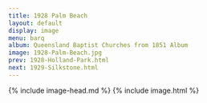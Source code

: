 ```yaml
---
title: 1928 Palm Beach
layout: default
display: image
menu: barq
album: Queensland Baptist Churches from 1851 Album
image: 1928-Palm-Beach.jpg
prev: 1928-Holland-Park.html
next: 1929-Silkstone.html
---
```

{% include image-head.md %}
{% include image.html %}